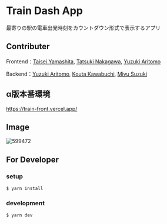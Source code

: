 # Train Dash App
最寄りの駅の電車出発時刻をカウントダウン形式で表示するアプリ

## Contributer
Frontend：[Taisei Yamashita](https://github.com/taisei1989), [Tatsuki Nakagawa](https://github.com/Tatsu-tatsu), [Yuzuki Aritomo](https://github.com/yuzuki-aritomo)

Backend：[Yuzuki Aritomo](https://github.com/yuzuki-aritomo), [Kouta Kawabuchi](https://github.com/ppputtyo), [Miyu Suzuki](https://github.com/miyu-wl)

## α版本番環境
https://train-front.vercel.app/

## Image
![599472](https://user-images.githubusercontent.com/64568811/177024454-67c9bc87-a59a-4662-a660-71bc38621742.jpg)

## For Developer

### setup

```
$ yarn install
```

### development

```
$ yarn dev
```
